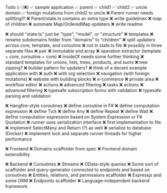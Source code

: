 Todo (✅/❌)
  ✅ sample application
    ✅ parent 
      ✅ child1
      ✅ child2
    ✅ uncle domain
    ✅ foreign mutations from child2 to uncle
  ❌ Parent runner needs splitting!!!
  ❌ Parent/state.ts contains an extra type
  ❌ write guidelines
  ❌ map of children
    ❌ automate Map/OrderedMap updaters
  ❌ write readme

  ❌ should "state.ts" just be "type", "model", or "structure"
  ❌ templates
      ❌ rename subdomains folder from "domains" to "children"
      ❌ split updaters across core, template, and coroutine
      ❌ not in state.ts file
      ❌ possibly in three separate files
  ❌ pair
  ❌ immutable and array
  ❌ operation extractor (template + core, coroutine + core)
  ❌ insideOf needs some further thinking
  ❌ standard templates for unions, lists, trees, products, and sums
    ❌ tree zipping?
  ❌ builder pattern for updaters?
  ❌ think of a decent example application with
    ❌ auth
    ❌   with org selection
    ❌ navigation (with foreign mutations)
    ❌ website with building blocks
    ❌ e-commerce
    ❌ private area
    ❌ workflow editor
    ❌   actions
    ❌   advanced filtering
    ❌ tasks
    ❌   actions
    ❌   advanced filtering
    ❌ typesafe subscription forms with validation
    ❌ typesafe parsing and validation

❌ Hangfire-style coroutines
  ❌ define coroutine in F#
  ❌ define computation expression
    ❌ define Tick
    ❌ define Any
    ❌ define Repeat
    ❌ define Wait
  ❌ define computation expression based on System.Expression or F# Quotation
  ❌ runner uses serialization interface
    ❌ first implementation to file
  ❌ implement SelectMany and Return (?) as well
  ❌ serialize to database (Docker)
  ❌ implement lock and separate runner threads for higher performance

❌ Frontend
  ❌ Domains scaffolder from spec
  ❌ Frontend domain extensibility

❌ Backend
  ❌ Coroutines
    ❌ Streams
  ❌ OData-style queries
  ❌ Some sort of scaffolder and query-generator connected to endpoints and based on coroutines
  ❌ Entities, relations, and permissions scaffolder
  ❌ Expressjs and some ORM
  ❌ Endpoints scaffolder
  ❌ Language-independent backend framework
